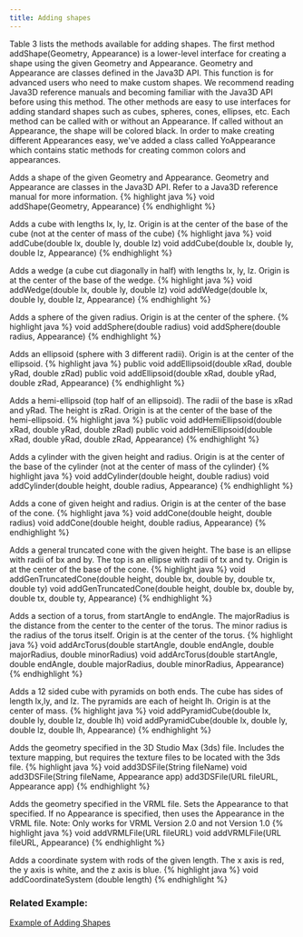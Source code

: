 ```yaml
---
title: Adding shapes
---
```


Table 3 lists the methods available for adding shapes. 
The first method addShape(Geometry, Appearance) is a lower-level interface for creating a shape using the given Geometry and Appearance.
Geometry and Appearance are classes defined in the Java3D API. This function is for advanced users who need to make custom shapes.
We recommend reading Java3D reference manuals and becoming familiar with the Java3D API before using this method. 
The other methods are easy to use interfaces for adding standard shapes such as cubes, spheres, cones, ellipses, etc.
Each method can be called with or without an Appearance. If called without an Appearance, the shape will be colored black. 
In order to make creating different Appearances easy, we've added a class called YoAppearance which contains static methods for creating common colors and appearances.

Adds a shape of the given Geometry and Appearance. Geometry and Appearance are classes in the Java3D API. Refer to a Java3D reference manual for more information.
{% highlight java %}
void addShape(Geometry, Appearance)
{% endhighlight %}

Adds a cube with lengths lx, ly, lz. Origin is at the center of the base of the cube (not at the center of mass of the cube)
{% highlight java %}
void addCube(double lx, double ly, double lz) 
void addCube(double lx, double ly, double lz, Appearance)
{% endhighlight %}

Adds a wedge (a cube cut diagonally in half) with lengths lx, ly, lz. Origin is at the center of the base of the wedge.
{% highlight java %}
void addWedge(double lx, double ly, double lz) 
void addWedge(double lx, double ly, double lz, Appearance)
{% endhighlight %}

Adds a sphere of the given radius. Origin is at the center of the sphere.
{% highlight java %}
void addSphere(double radius)
void addSphere(double radius, Appearance)
{% endhighlight %}

Adds an ellipsoid (sphere with 3 different radii). Origin is at the center of the ellipsoid.
{% highlight java %}
public void addEllipsoid(double xRad, double yRad, double zRad) 
public void addEllipsoid(double xRad, double yRad, double zRad, Appearance)
{% endhighlight %}

Adds a hemi-ellipsoid (top half of an ellipsoid). The radii of the base is xRad and yRad. The height is zRad. Origin is at the center of the base of the hemi-ellipsoid.
{% highlight java %}
public void addHemiEllipsoid(double xRad, 
double yRad, double zRad) 
public void addHemiEllipsoid(double xRad, double yRad, double zRad, Appearance)
{% endhighlight %}

Adds a cylinder with the given height and radius. Origin is at the center of the base of the cylinder (not at the center of mass of the cylinder)
{% highlight java %}
void addCylinder(double height, double radius) 
void addCylinder(double height, double radius, Appearance)
{% endhighlight %}

Adds a cone of given height and radius. Origin is at the center of the base of the cone.
{% highlight java %}
void addCone(double height, double radius) 
void addCone(double height, double radius, Appearance)
{% endhighlight %}

Adds a general truncated cone with the given height. The base is an ellipse with radii of bx and by. The top is an ellipse with radii of tx and ty. Origin is at the center of the base of the cone.
{% highlight java %}
void addGenTruncatedCone(double height, double bx, double by, double tx, double ty) 
void addGenTruncatedCone(double height, double bx, double by, double tx, double ty, Appearance)
{% endhighlight %}

Adds a section of a torus, from startAngle to endAngle. The majorRadius is the distance from the center to the center of the torus. The minor radius is the radius of the torus itself. Origin is at the center of the torus.
{% highlight java %}
void addArcTorus(double startAngle, double endAngle, double majorRadius, double minorRadius) 
void addArcTorus(double startAngle, double endAngle, double majorRadius, double minorRadius, Appearance)
{% endhighlight %}

Adds a 12 sided cube with pyramids on both ends. The cube has sides of length lx,ly, and lz. The pyramids are each of height lh. Origin is at the center of mass.
{% highlight java %}
void addPyramidCube(double lx, double ly, double lz, double lh) 
void addPyramidCube(double lx, double ly, double lz, double lh, Appearance)
{% endhighlight %}

Adds the geometry specified in the 3D Studio Max (3ds) file. Includes the texture mapping, but requires the texture files to be located with the 3ds file.
{% highlight java %}
void add3DSFile(String fileName) 
void add3DSFile(String fileName, Appearance app) 
add3DSFile(URL fileURL, Appearance app)
{% endhighlight %}

Adds the geometry specified in the VRML file. Sets the Appearance to that specified. If no Appearance is specified, then uses the Appearance in the VRML file. Note: Only works for VRML Version 2.0 and not Version 1.0
{% highlight java %}
void addVRMLFile(URL fileURL) 
void addVRMLFile(URL fileURL, Appearance)
{% endhighlight %}

Adds a coordinate system with rods of the given length. The x axis is red, the y axis is white, and the z axis is blue.
{% highlight java %}
void addCoordinateSystem (double length)
{% endhighlight %}

### Related Example:
[Example of Adding Shapes]

[Example of Adding Shapes]: /documentation/20-scs/01-api/10-Link-and-LinkGraphicsDescription-API